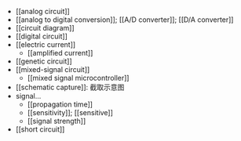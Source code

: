 - [[analog circuit]]
- [[analog to digital conversion]]; [[A/D converter]]; [[D/A converter]]
- [[circuit diagram]]
- [[digital circuit]]
- [[electric current]]
    - [[amplified current]]
- [[genetic circuit]]
- [[mixed-signal circuit]]
    - [[mixed signal microcontroller]]
- [[schematic capture]]: 截取示意图
- signal...
    - [[propagation time]]
    - [[sensitivity]]; [[sensitive]]
    - [[signal strength]]
- [[short circuit]]
